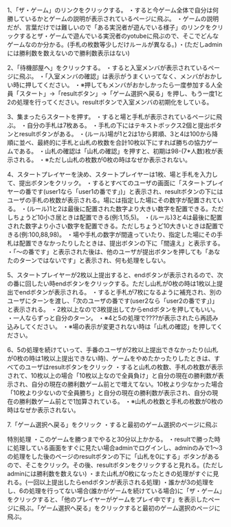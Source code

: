 1、「ザ・ゲーム」のリンクをクリックする。
・すると今ゲーム全体で自分は何勝しているかとゲームの説明が表示されているページに飛ぶ。
・ゲームの説明だが、言葉だけでは難しいので「ある実況者が遊んでいる様子」のリンクをクリックするとザ・ゲームで遊んでいる実況者のyotubeに飛ぶので、そこでどんなゲームなのか分かる。(手札の枚数等少しだけルールが異なる。)
・(ただしadminには勝利数を数えないので勝利数表示はない)

2、「待機部屋へ」をクリックする。
・すると入室メンバが表示されているページに飛ぶ。
・「入室メンバの確認」は表示がうまくいってなく、メンバがおかしい時に押してください。
・※押してもメンバがおかしかったら一度参加する人全員「スタート」→「resultボタン」→「ゲーム選択へ戻る」を押し、もう一度1と2の処理を行ってください。resultボタンで入室メンバの初期化をしている。

3、集まったらスタートを押す。
・すると場と手札が表示されているページに飛ぶ。
・自分の手札は7枚ある。
・手札の下にはテキストボックス2個と提出ボタンとresultボタンがある。
・(ルール)場が1と2は1から昇順、3と4は100から降順に並べ、最終的に手札と山札の枚数を合計10枚以下にすれば勝ちの協力ゲームである。
・山札の確認は「山札の確認」を押すと、初期は98-(7*人数)枚が表示される。
・※ただし山札の枚数が0枚の時はなぜか表示されない。

4、スタートプレイヤーを決め、スタートプレイヤーは1枚、場と手札を入力して、提出ボタンをクリック。
・するとすべてのユーザの画面に「スタートプレイヤーの番です(user1なら「user1の番です」)」と表示され、resultボタンの下にはユーザの手札の枚数が表示される。場には指定した場にその数字が配置されている。
・(ルール)1と2は最後に配置された数字より大きい数字を配置できる。ただしちょうど10小さ居ときは配置できる(例:1,15,5)。
・(ルール)3と4は最後に配置された数字より小さい数字を配置できる。ただしちょうど10大きいときは配置できる(例:100,88,98)。
・場や手札の数字が間違っていたり、指定した場にその手札は配置できなかったりしたときは、提出ボタンの下に「間違え」と表示する。
・「～の番です」と表示された後は、他のユーザが提出ボタンを押しても「あなたのターンではないです」と表示され、何も処理をしない。

5、スタートプレイヤーが2枚以上提出すると、endボタンが表示されるので、次の番に回したい時endボタンをクリックする。ただし山札が0枚の時は1枚以上提出でendボタンが表示される。
・すると手札が7枚になるように補充され、別のユーザにターンを渡し、「次のユーザの番です(user2なら「user2の番です」)」と表示される。
・2枚以上なので3枚提出してからendボタンを押してもいい。
・一人ならずっと自分のターン。
・※4と5の処理で????が表示されたら再読み込みしてください。
・※場の表示が変更されない時は「山札の確認」を押してください。

6、5の処理を続けていって、手番のユーザが2枚以上提出できなかったり(山札が0枚の時は1枚以上提出できない時)、ゲームをやめたかったりしたときは、すべてのユーザはresultボタンをクリック
・すると山札の枚数、手札の枚数が表示されて、10枚以上の場合「10枚以上なので全員負け」と自分の現在の勝利数が表示され、自分の現在の勝利数ゲーム前とで増えてない。10枚より少なかった場合「10枚より少ないので全員勝ち」と自分の現在の勝利数が表示され、自分の現在の勝利数ゲーム前とで1加算されている。
・※山札の枚数と手札の枚数が0枚の時はなぜか表示されない。

7.「ゲーム選択へ戻る」をクリック
・すると最初のゲーム選択のページに飛ぶ

特別処理
・このゲームを勝つまでやると30分以上かかる。
・resultで勝った時に処理している画面をすぐに見たい場合adminでログインし、adminのみで1～3の処理をした後のページのresultボタンの下に「山札を0にする」ボタンがあるので、そこをクリック。その後、resultボタンをクリックすると見れる。(ただしadminには勝利数を数えない)
・また山札が0枚になったときの処理がすぐに見れる。(一回以上提出したらendボタンが表示される処理)
・誰かが3の処理をし、6の処理を行ってない場合(誰かがゲームを続けている場合)に「ザ・ゲーム」をクリックすると、「他のプレイヤーがゲームをプレイ中です」を表示したページに飛ぶ。「ゲーム選択へ戻る」をクリックすると最初のゲーム選択のページに飛ぶ。
